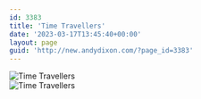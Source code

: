 ```yaml
---
id: 3383
title: 'Time Travellers'
date: '2023-03-17T13:45:40+00:00'
layout: page
guid: 'http://new.andydixon.com/?page_id=3383'
---
```


![Time Travellers](https://i0.wp.com/assets.g8x2.ldn.idrivee2-23.com/posters/Time%20Travellers%2001.jpg?w=1200&ssl=1 "Time Travellers")  
![Time Travellers](https://i0.wp.com/assets.g8x2.ldn.idrivee2-23.com/posters/Time%20Travellers%2002.jpg?w=1200&ssl=1 "Time Travellers")